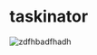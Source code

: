 # taskinator

![zdfhbadfhadh](https://user-images.githubusercontent.com/68661461/91629060-b03c8d00-e982-11ea-99e4-a0191d2b677e.gif)
